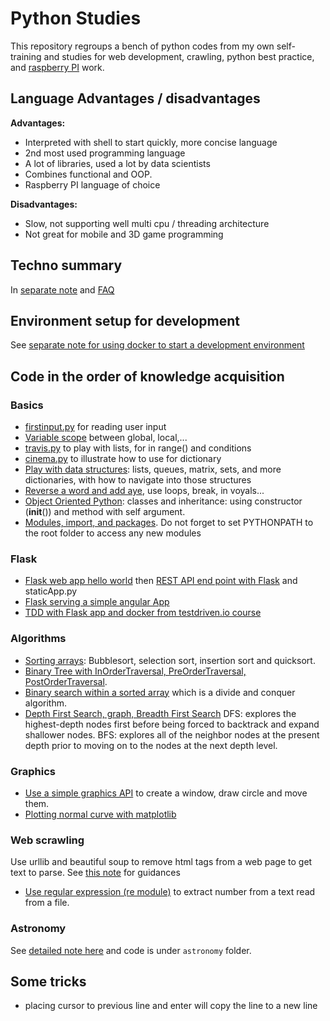 # Python Studies

This repository regroups a bench of python codes from my own self-training and studies for web development, crawling, python best practice, and [raspberry PI](https://www.raspberrypi.org/) work.

## Language Advantages / disadvantages

**Advantages:**

* Interpreted with shell to start quickly, more concise language
* 2nd most used programming language
* A lot of libraries, used a lot by data scientists
* Combines functional and OOP.
* Raspberry PI language of choice

**Disadvantages:**

* Slow, not supporting well multi cpu / threading architecture
* Not great for mobile and 3D game programming

## Techno summary

In [separate note](python/python-summary.md) and [FAQ](python/faq.md)

## Environment setup for development

See [separate note for using docker to start a development environment](dev-env.md)

## Code in the order of knowledge acquisition

### Basics

* [firstinput.py](https://github.com/jbcodeforce/python-code/blob/master/python-bible/firstinput.py) for reading user input
* [Variable scope](https://github.com/jbcodeforce/python-code/blob/master/python-bible/scope.py) between global, local,...
* [travis.py](https://github.com/jbcodeforce/python-code/blob/master/python-bible/travis.py) to play with lists, for in range() and conditions
* [cinema.py](https://github.com/jbcodeforce/python-code/blob/master/python-bible/cinema.py) to illustrate how to use for dictionary
* [Play with data structures](https://github.com/jbcodeforce/python-code/blob/master/python-bible/datastructure.py): lists, queues, matrix, sets, and more dictionaries, with how to navigate into those structures
* [Reverse a word and add aye](https://github.com/jbcodeforce/python-code/blob/master/python-bible/pig.py), use loops, break, in voyals...
* [Object Oriented Python](https://github.com/jbcodeforce/python-code/blob/master/python-bible/coins.py): classes and inheritance: using constructor (__init__()) and method with self argument.
* [Modules, import, and packages](https://github.com/jbcodeforce/python-code/blob/master/python-bible/TestFiboModule.py). Do not forget to set PYTHONPATH to the root folder to access any new modules

### Flask 

* [Flask web app hello world](https://github.com/jbcodeforce/python-code/blob/master/Flask/helloworld/firstApp.py) then [REST API end point with Flask](https://github.com/jbcodeforce/python-code/blob/master/firstRESTApp.py) and staticApp.py
* [Flask serving a simple angular App](https://jbcodeforce.github.io/angular-sandbox)
* [TDD with Flask app and docker from testdriven.io course](https://github.com/jbcodeforce/python-code/tree/master/flask-tdd-docker)


### Algorithms

* [Sorting arrays](https://github.com/jbcodeforce/python-code/blob/master/algorithms/sort.py): Bubblesort, selection sort, insertion sort and quicksort.
* [Binary Tree with InOrderTraversal, PreOrderTraversal, PostOrderTraversal](https://github.com/jbcodeforce/python-code/blob/master/algorithms/traversalbinarytree.py).
* [Binary search within a sorted array](https://github.com/jbcodeforce/python-code/blob/master/algorithms/binarySearch.py) which is a divide and conquer algorithm.
* [Depth First Search, graph, Breadth First Search](https://github.com/jbcodeforce/python-code/blob/master/algorithms/Graph.py) DFS: explores the highest-depth nodes first before being forced to backtrack and expand shallower nodes. BFS: explores all of the neighbor nodes at the present depth prior to moving on to the nodes at the next depth level.


### Graphics

* [Use a simple graphics API](https://github.com/jbcodeforce/python-code/blob/master/graphics/testgraphics.py) to create a window, draw circle and move them.
* [Plotting normal curve with matplotlib](https://github.com/jbcodeforce/python-code/blob/master/matplotlib/PlotGaussian.py)

### Web scrawling

Use urllib and beautiful soup to remove html tags from a web page to get text to parse. See [this note](webcrawling/readme.md) for guidances

* [Use regular expression (re module)](https://github.com/jbcodeforce/python-code/blob/master/web_data/countNumbers.py) to extract number from a text read from a file.

### Astronomy

See [detailed note here](astronomy/README.md) and code is under `astronomy` folder.

## Some tricks

* placing cursor to previous line and enter will copy the line to a new line
